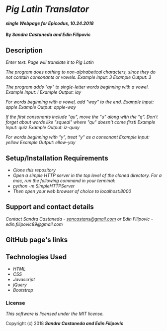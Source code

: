 # _Pig Latin Translator_

#### _single Webpage for Epicodus, 10.24.2018_

#### By _**Sandra Castaneda and Edin Filipovic**_

## Description

_Enter text. Page will translate it to Pig Latin_

_The program does nothing to non-alphabetical characters, since they do not contain consonants or vowels.
Example Input: 3
Example Output: 3_

_The program adds "ay" to single-letter words beginning with a vowel.
Example Input: i
Example Output: iay_

_For words beginning with a vowel, add "way" to the end.
Example Input: apple
Example Output: apple-way_

_If the first consonants include "qu", move the "u" along with the "q". Don't forget about words like "squeal" where "qu" doesn't come first!
Example Input: quiz
Example Output: iz-quay_

_For words beginning with "y", treat "y" as a consonant
Example Input: yellow
Example Output: ellow-yay_



## Setup/Installation Requirements

* _Clone this repository_
* _Open a simple HTTP server in the top level of the cloned directory. For a mac, run the following command in your terminal:_   
* _python -m SimpleHTTPServer_
* _Then open your web browser of choice to localhost:8000_

## Support and contact details

_Contact Sandra Castaneda - sancastans@gmail.com or Edin Filipovic - edin.filipovic89@gmail.com_

## GitHub page's links

## Technologies Used

* _HTML_
* _CSS_
* _Javascript_
* _jQuery_
* _Bootstrap_

### License

*This software is licensed under the MIT license.*

Copyright (c) 2018 **_Sandra Castaneda and Edin Filipovic_**

